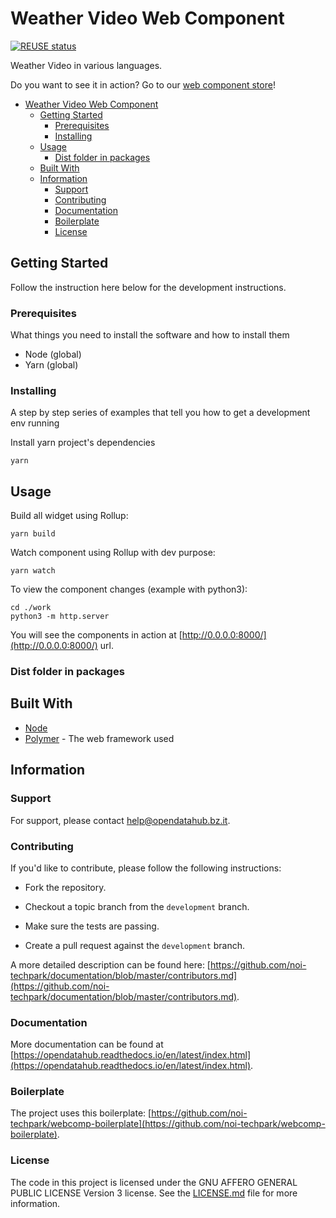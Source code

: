 # Weather Video Web Component

[![REUSE status](https://api.reuse.software/badge/github.com/noi-techpark/webcomp-weather-video)](https://api.reuse.software/info/github.com/noi-techpark/webcomp-weather-video)

Weather Video in various languages.

Do you want to see it in action? Go to our [web component store](https://webcomponents.opendatahub.bz.it/webcomponent/543ed85d-8280-4240-8625-4ee5102710ff)!

- [Weather Video Web Component](#weather-video-web-component)
  - [Getting Started](#getting-started)
    - [Prerequisites](#prerequisites)
    - [Installing](#installing)
  - [Usage](#usage)
    - [Dist folder in packages](#dist-folder-in-packages)
  - [Built With](#built-with)
  - [Information](#information)
    - [Support](#support)
    - [Contributing](#contributing)
    - [Documentation](#documentation)
    - [Boilerplate](#boilerplate)
    - [License](#license)

## Getting Started

Follow the instruction here below for the development instructions.

### Prerequisites

What things you need to install the software and how to install them

- Node (global)
- Yarn (global)

### Installing

A step by step series of examples that tell you how to get a development env running

Install yarn project's dependencies

```
yarn
```

## Usage

Build all widget using Rollup:

```
yarn build
```

Watch component using Rollup with dev purpose:

```
yarn watch
```

To view the component changes (example with python3):

```
cd ./work
python3 -m http.server
```

You will see the components in action at [http://0.0.0.0:8000/](http://0.0.0.0:8000/) url.

### Dist folder in packages

## Built With

- [Node]()
- [Polymer]() - The web framework used

## Information

### Support

For support, please contact [help@opendatahub.bz.it](mailto:help@opendatahub.bz.it).

### Contributing

If you'd like to contribute, please follow the following instructions:

- Fork the repository.

- Checkout a topic branch from the `development` branch.

- Make sure the tests are passing.

- Create a pull request against the `development` branch.

A more detailed description can be found here: [https://github.com/noi-techpark/documentation/blob/master/contributors.md](https://github.com/noi-techpark/documentation/blob/master/contributors.md).

### Documentation

More documentation can be found at [https://opendatahub.readthedocs.io/en/latest/index.html](https://opendatahub.readthedocs.io/en/latest/index.html).

### Boilerplate

The project uses this boilerplate: [https://github.com/noi-techpark/webcomp-boilerplate](https://github.com/noi-techpark/webcomp-boilerplate).

### License

The code in this project is licensed under the GNU AFFERO GENERAL PUBLIC LICENSE Version 3 license. See the [LICENSE.md](LICENSE.md) file for more information.
